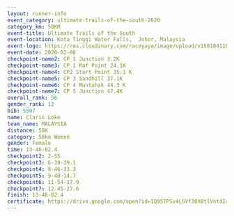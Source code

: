 ```yaml
--- 
layout: runner-info 
event_category: ultimate-trails-of-the-south-2020 
category_km: 50KM 
event-title: Ultimate Trails of the South 
event-location: Kota Tinggi Water Falls,  Johor, Malaysia 
event-logo: https://res.cloudinary.com/raceyaya/image/upload/v1581841103/logo/2020/ultimate-trails-2020_i93dfj.jpg 
event-date: 2020-02-08 
checkpoint-name2: CP 1 Junction 3.2K 
checkpoint-name3: CP 1 Raf Point 24.1K 
checkpoint-name4: CP2 Start Point 35.1 K 
checkpoint-name5: CP 3 Sandhill 37.1K 
checkpoint-name6: CP 4 Muntahak 44.3 K 
checkpoint-name7: CP 5 Junction 47.4K 
overall_rank: 56
gender_rank: 12
bib: 5507
name: Claris Loke
team_name: MALAYSIA
distance: 50K
category: 50km Women
gender: Female
time: 13-46-02.4
checkpoint2: 2-55
checkpoint3: 6-39-39.1
checkpoint4: 8-46-33.3
checkpoint5: 9-40-14.7
checkpoint6: 11-54-17.9
checkpoint7: 12-45-27.6
finish: 13-46-02.4
certificate: https://drive.google.com/open?id=1Q95TPSv4LGVf38hBtlVntdIqu4GqsUFA
--- 
```

